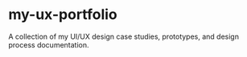 # my-ux-portfolio
A collection of my UI/UX design case studies, prototypes, and design process documentation.
